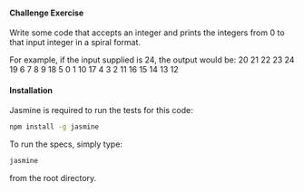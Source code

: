 ####  Challenge Exercise

Write some code that accepts an integer and prints the integers
from 0 to that input integer in a spiral format.

For example, if the input supplied is 24, the output would be:
20 21 22 23 24
19 6 7 8 9
18 5 0 1 10
17 4 3 2 11
16 15 14 13 12




#### Installation

Jasmine is required to run the tests for this code:

```bash
npm install -g jasmine
```

To run the specs, simply type:

```bash
jasmine
```

from the root directory.
